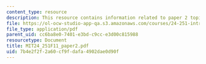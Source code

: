 ```yaml
---
content_type: resource
description: This resource contains information related to paper 2 topics.
file: https://ol-ocw-studio-app-qa.s3.amazonaws.com/courses/24-251-introduction-to-philosophy-of-language-fall-2011/7b4e2f2f2a60cf9fdafa4902dae0d90f_MIT24_251F11_paper2.pdf
file_type: application/pdf
parent_uid: cc6ba8e0-7401-e3bd-c9cc-e3d00c815988
resourcetype: Document
title: MIT24_251F11_paper2.pdf
uid: 7b4e2f2f-2a60-cf9f-dafa-4902dae0d90f
---
```

